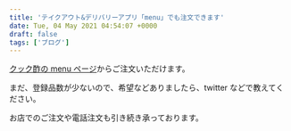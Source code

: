 ```yaml
---
title: 'テイクアウト&デリバリーアプリ「menu」でも注文できます'
date: Tue, 04 May 2021 04:54:07 +0000
draft: false
tags: ['ブログ']
---
```


[クック酢の menu ページ](https://me.nu/s61234)からご注文いただけます。

まだ、登録品数が少ないので、希望などありましたら、twitter などで教えてください。

お店でのご注文や電話注文も引き続き承っております。